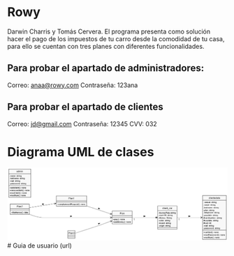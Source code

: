 # Rowy
Darwin Charris y Tomás Cervera.
El programa presenta como solución hacer el pago de los impuestos de tu carro desde la comodidad de tu casa, para ello se cuentan con tres planes con diferentes funcionalidades.
## Para probar el apartado de administradores:
Correo: anaa@rowy.com
Contraseña: 123ana
## Para probar el apartado de clientes
Correo: jd@gmail.com
Contraseña: 12345
CVV: 032
# Diagrama UML de clases
<img src="RowyUML.png" alt="Diagrama"/>
# Guia de usuario
(url)
